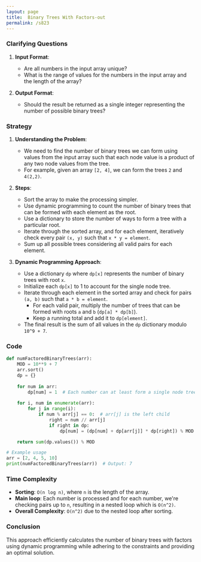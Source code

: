 ```yaml
---
layout: page
title:  Binary Trees With Factors-out
permalink: /s823
---
```


### Clarifying Questions

1. **Input Format**:
    - Are all numbers in the input array unique?
    - What is the range of values for the numbers in the input array and the length of the array?

2. **Output Format**:
    - Should the result be returned as a single integer representing the number of possible binary trees?

### Strategy

1. **Understanding the Problem**:
    - We need to find the number of binary trees we can form using values from the input array such that each node value is a product of any two node values from the tree.
    - For example, given an array `[2, 4]`, we can form the trees `2` and `4(2,2)`.

2. **Steps**:
    - Sort the array to make the processing simpler.
    - Use dynamic programming to count the number of binary trees that can be formed with each element as the root.
    - Use a dictionary to store the number of ways to form a tree with a particular root.
    - Iterate through the sorted array, and for each element, iteratively check every pair `(x, y)` such that `x * y = element`.
    - Sum up all possible trees considering all valid pairs for each element.

3. **Dynamic Programming Approach**:
    - Use a dictionary `dp` where `dp[x]` represents the number of binary trees with root `x`.
    - Initialize each `dp[x]` to 1 to account for the single node tree.
    - Iterate through each element in the sorted array and check for pairs `(a, b)` such that `a * b = element`.
        - For each valid pair, multiply the number of trees that can be formed with roots `a` and `b` (`dp[a] * dp[b]`).
        - Keep a running total and add it to `dp[element]`.
    - The final result is the sum of all values in the `dp` dictionary modulo `10^9 + 7`.

### Code

```python
def numFactoredBinaryTrees(arr):
    MOD = 10**9 + 7
    arr.sort()
    dp = {}
    
    for num in arr:
        dp[num] = 1  # Each number can at least form a single node tree by itself.
    
    for i, num in enumerate(arr):
        for j in range(i):
            if num % arr[j] == 0:  # arr[j] is the left child
                right = num // arr[j]
                if right in dp:
                    dp[num] = (dp[num] + dp[arr[j]] * dp[right]) % MOD

    return sum(dp.values()) % MOD

# Example usage
arr = [2, 4, 5, 10]
print(numFactoredBinaryTrees(arr))  # Output: 7
```

### Time Complexity

- **Sorting**: `O(n log n)`, where `n` is the length of the array.
- **Main loop**: Each number is processed and for each number, we're checking pairs up to `n`, resulting in a nested loop which is `O(n^2)`.
- **Overall Complexity**: `O(n^2)` due to the nested loop after sorting.

### Conclusion

This approach efficiently calculates the number of binary trees with factors using dynamic programming while adhering to the constraints and providing an optimal solution.